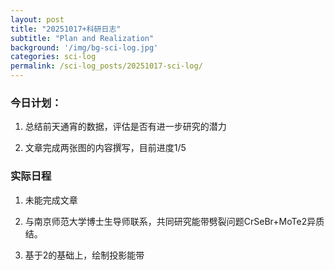 ```yaml
---
layout: post
title: "20251017+科研日志"
subtitle: "Plan and Realization"
background: '/img/bg-sci-log.jpg'
categories: sci-log
permalink: /sci-log_posts/20251017-sci-log/
---
```


### 今日计划：

1. 总结前天通宵的数据，评估是否有进一步研究的潜力

2. 文章完成两张图的内容撰写，目前进度1/5




### 实际日程

1. 未能完成文章

2. 与南京师范大学博士生导师联系，共同研究能带劈裂问题CrSeBr+MoTe2异质结。

3. 基于2的基础上，绘制投影能带